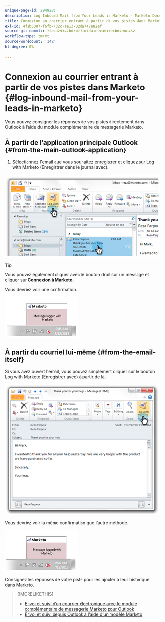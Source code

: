 ```yaml
---
unique-page-id: 2949285
description: Log Inbound Mail from Your Leads in Marketo - Marketo Docs - Documentation du produit
title: Connexion au courrier entrant à partir de vos pistes dans Marketo
exl-id: 4fab5007-f6fb-432c-ae13-02da747a82ef
source-git-commit: 72e1d29347bd5b77107da1e9c30169cb6490c432
workflow-type: tm+mt
source-wordcount: '142'
ht-degree: 0%

---
```


# Connexion au courrier entrant à partir de vos pistes dans Marketo {#log-inbound-mail-from-your-leads-in-marketo}

Vous pouvez consigner les réponses de vos pistes directement dans Outlook à l’aide du module complémentaire de messagerie Marketo.

## À partir de l’application principale Outlook {#from-the-main-outlook-application}

1. Sélectionnez l&#39;email que vous souhaitez enregistrer et cliquez sur Log with Marketo (Enregistrer dans le journal avec).

![](assets/image2014-9-23-17-3a12-3a44.png)

>[!TIP]
>
>Vous pouvez également cliquer avec le bouton droit sur un message et cliquer sur **Connexion à Marketo**.

Vous devriez voir une confirmation.

![](assets/image2014-9-23-17-3a13-3a39.png)

## À partir du courriel lui-même {#from-the-email-itself}

Si vous avez ouvert l&#39;email, vous pouvez simplement cliquer sur le bouton Log with Marketo (Enregistrer avec) à partir de là.

![](assets/image2014-9-23-17-3a14-3a14.png)

Vous devriez voir la même confirmation que l’autre méthode.

![](assets/image2014-9-23-17-3a14-3a29.png)

Consignez les réponses de votre piste pour les ajouter à leur historique dans Marketo.

>[!MORELIKETHIS]
>
>* [Envoi et suivi d’un courrier électronique avec le module complémentaire de messagerie Marketo pour Outlook](/help/marketo/product-docs/marketo-sales-insight/msi-outlook-plugin/send-and-track-an-email-with-the-email-add-in-for-outlook.md)
>* [Envoi et suivi depuis Outlook à l’aide d’un modèle Marketo](/help/marketo/product-docs/marketo-sales-insight/msi-outlook-plugin/send-and-track-from-outlook-using-a-marketo-template.md)

